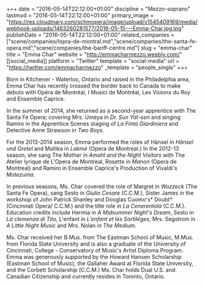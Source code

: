 +++
date = "2016-05-14T22:12:00+01:00"
discipline = "Mezzo-soprano"
lastmod = "2016-05-14T22:12:00+01:00"
primary_image = "https://res.cloudinary.com/schmopera/image/upload/v1545409169/media/webhook-uploads/1463260281577/2016-05-15---Emma-Char.jpg.jpg"
publishDate = "2016-05-14T22:12:00+01:00"
related_companies = ["scene/companies/lopra-de-montral.md","scene/companies/the-santa-fe-opera.md","scene/companies/the-banff-centre.md"]
slug = "emma-char"
title = "Emma Char"
website = "http://emmacharmezzo.weebly.com/"
[[social_media]]
platform = "Twitter"
template = "social-media"
url = "https://twitter.com/emmacharmezzo"
_template = "people_single"
+++

Born in Kitchener - Waterloo, Ontario and raised in the Philadelphia area, Emma Char has recently crossed the border back to Canada to make debuts with Opéra de Montréal, I Musici de Montréal, Les Violons du Roy and Ensemble Caprice. 

In the summer of 2014, she returned as a second-year apprentice with The Santa Fe Opera; covering Mrs. Umeya in *Dr. Sun Yat-sen* and singing Ramiro in the Apprentice Scenes staging of *La Finta Giardiniera* and Detective Anne Strawson in *Two Boys*.

For the 2013-2014 season, Emma performed the roles of Hänsel in *Hänsel und Gretel* and Mallika in *Lakmé* (Opera de Montreal.) In the 2012-13 season, she sang The Mother in *Amahl and the Night Visitors* with The Atelier lyrique de L'Opera de Montreal, Rosette in *Manon* (Opera de Montreal) and Ramiro in Ensemble Caprice's Production of Vivaldi's *Motezuma*. 

In previous seasons, Ms. Char covered the role of Margret in *Wozzeck* (The Santa Fe Opera), sang Sesto in *Giulio Cesare* (C.C.M.), Sister James in the workshop of John Patrick Shanley and Douglas Cuomo's* Doubt* (Cincinnati Opera/ C.C.M.) and the title role in *La Cenerentola* (C.C.M.).  Education credits include Hermia in *A Midsummer Night's Dream*, Sesto in *La clemenza di Tito*, L'enfant in *L'enfant et les Sortiléges*, Mrs. Segstrom in *A Little Night Music* and Mrs. Nolan in *The Medium*. 

Ms. Char received her B.Mus. from The Eastman School of Music, M.Mus. from Florida State University and is also a graduate of the University of Cincinnati, College - Conservatory of Music's Artist Diploma Program. Emma was generously supported by the Howard Hansen Scholarship (Eastman School of Music),  the Gallaher Award at Florida State University, and the Corbett Scholarship (C.C.M.) Ms. Char holds Dual U.S. and Canadian Citizenship and currently resides in Toronto, Ontario. 
